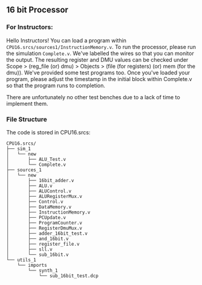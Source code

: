 ## 16 bit Processor

### For Instructors:

Hello Instructors!
You can load a program within `CPU16.srcs/sources1/InstructionMemory.v`.
To run the processor, please run the simulation `Complete.v`. We've labelled the wires so that you can monitor the output.
The resulting register and DMU values can be checked under Scope > (reg_file (or) dmu) > Objects > (file (for registers) (or) mem (for the dmu)).
We've provided some test programs too. Once you've loaded your program, please adjust the timestamp in the initial block within Complete.v so that the program runs to completion.

There are unfortunately no other test benches due to a lack of time to implement them.

### File Structure

The code is stored in CPU16.srcs:
```
CPU16.srcs/
├── sim_1
│   └── new
│       ├── ALU_Test.v
│       └── Complete.v
├── sources_1
│   └── new
│       ├── 16bit_adder.v
│       ├── ALU.v
│       ├── ALUControl.v
│       ├── ALURegisterMux.v
│       ├── Control.v
│       ├── DataMemory.v
│       ├── InstructionMemory.v
│       ├── PCUpdate.v
│       ├── ProgramCounter.v
│       ├── RegisterDmuMux.v
│       ├── adder_16bit_test.v
│       ├── and_16bit.v
│       ├── register_file.v
│       ├── sll.v
│       └── sub_16bit.v
└── utils_1
    └── imports
        └── synth_1
            └── sub_16bit_test.dcp
```

